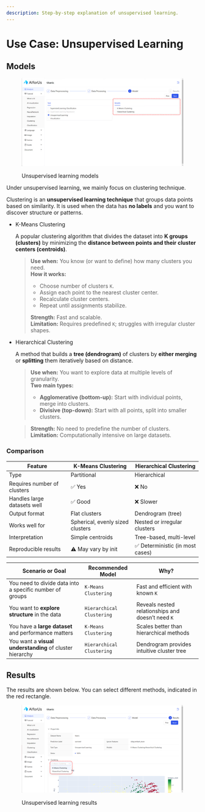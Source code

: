```yaml
---
description: Step-by-step explanation of unsupervised learning.
---
```


# Use Case: Unsupervised Learning

## Models

<figure><img src="../../../.gitbook/assets/image (2).png" alt=""><figcaption><p>Unsupervised learning models</p></figcaption></figure>

Under unsupervised learning, we mainly focus on clustering technique.

Clustering is an **unsupervised learning technique** that groups data points based on similarity. It is used when the data has **no labels** and you want to discover structure or patterns.

*   K-Means Clustering

    A popular clustering algorithm that divides the dataset into **K groups (clusters)** by minimizing the **distance between points and their cluster centers (centroids)**.

    > **Use when:** You know (or want to define) how many clusters you need.\
    > **How it works:**
    >
    > * Choose number of clusters `K`.
    > * Assign each point to the nearest cluster center.
    > * Recalculate cluster centers.
    > * Repeat until assignments stabilize.
    >
    > **Strength:** Fast and scalable.\
    > **Limitation:** Requires predefined `K`; struggles with irregular cluster shapes.
*   Hierarchical Clustering

    A method that builds a **tree (dendrogram)** of clusters by **either merging** or **splitting** them iteratively based on distance.

    > **Use when:** You want to explore data at multiple levels of granularity.\
    > **Two main types:**
    >
    > * **Agglomerative (bottom-up):** Start with individual points, merge into clusters.
    > * **Divisive (top-down):** Start with all points, split into smaller clusters.

    > **Strength:** No need to predefine the number of clusters.\
    > **Limitation:** Computationally intensive on large datasets.

### Comparison

| Feature                     | **K-Means Clustering**           | **Hierarchical Clustering**     |
| --------------------------- | -------------------------------- | ------------------------------- |
| Type                        | Partitional                      | Hierarchical                    |
| Requires number of clusters | ✅ Yes                            | ❌ No                            |
| Handles large datasets well | ✅ Good                           | ❌ Slower                        |
| Output format               | Flat clusters                    | Dendrogram (tree)               |
| Works well for              | Spherical, evenly sized clusters | Nested or irregular clusters    |
| Interpretation              | Simple centroids                 | Tree-based, multi-level         |
| Reproducible results        | ⚠️ May vary by init              | ✅ Deterministic (in most cases) |

| Scenario or Goal                                         | Recommended Model         | Why?                                              |
| -------------------------------------------------------- | ------------------------- | ------------------------------------------------- |
| You need to divide data into a specific number of groups | `K-Means Clustering`      | Fast and efficient with known `K`                 |
| You want to **explore structure** in the data            | `Hierarchical Clustering` | Reveals nested relationships and doesn’t need `K` |
| You have a **large dataset** and performance matters     | `K-Means Clustering`      | Scales better than hierarchical methods           |
| You want a **visual understanding** of cluster hierarchy | `Hierarchical Clustering` | Dendrogram provides intuitive cluster tree        |

## Results

The results are shown below. You can select different methods, indicated in the red rectangle.

<figure><img src="../../../.gitbook/assets/1749358501796.png" alt=""><figcaption><p>Unsupervised learning results</p></figcaption></figure>
